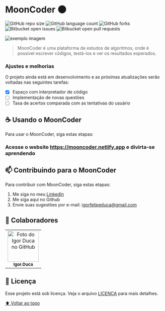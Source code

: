 # MoonCoder 🌑

<!---Esses são exemplos. Veja https://shields.io para outras pessoas ou para personalizar este conjunto de escudos. Você pode querer incluir dependências, status do projeto e informações de licença aqui--->

![GitHub repo size](https://img.shields.io/github/repo-size/IgorDuca/MoonCoder?style=for-the-badge)
![GitHub language count](https://img.shields.io/github/languages/count/IgorDuca/MoonCoder?style=for-the-badge)
![GitHub forks](https://img.shields.io/github/forks/IgorDuca/MoonCoder?style=for-the-badge)
![Bitbucket open issues](https://img.shields.io/bitbucket/issues/IgorDuca/MoonCoder?style=for-the-badge)
![Bitbucket open pull requests](https://img.shields.io/bitbucket/pr-raw/IgorDuca/MoonCoder?style=for-the-badge)

<img src="https://i.ibb.co/9smPFJC/imagem-2022-01-20-125010.png" alt="exemplo imagem">

> MoonCoder é uma plataforma de estudos de algoritmos, onde é possível escrever códigos, testá-los e ver os resultados esperados.

### Ajustes e melhorias

O projeto ainda está em desenvolvimento e as próximas atualizações serão voltadas nas seguintes tarefas:

- [x] Espaço com interpretador de código
- [ ] Implementação de novas questões
- [ ] Taxa de acertos comparada com as tentativas do usuário

## ☕ Usando o MoonCoder

Para usar o MoonCoder, siga estas etapas:

### Acesse o website https://mooncoder.netlify.app e divirta-se aprendendo

## 📫 Contribuindo para o MoonCoder
<!---Se o seu README for longo ou se você tiver algum processo ou etapas específicas que deseja que os contribuidores sigam, considere a criação de um arquivo CONTRIBUTING.md separado--->
Para contribuir com MoonCoder, siga estas etapas:

1. Me siga no meu [LinkedIn](https://linkedin.com/in/igorfelipeduca)
3. Me siga aqui no Github
2. Envie suas sugestões por e-mail: igorfelipeduca@gmail.com

## 🤝 Colaboradores

<table>
  <tr>
    <td align="center">
      <a href="#">
        <img src="https://avatars.githubusercontent.com/u/57298214?v=4" width="100px;" alt="Foto do Igor Duca no GitHub"/><br>
        <sub>
          <b>Igor Duca</b>
        </sub>
      </a>
    </td>
  </tr>
</table>

## 📝 Licença

Esse projeto está sob licença. Veja o arquivo [LICENÇA](LICENSE.md) para mais detalhes.

[⬆ Voltar ao topo](#nome-do-projeto)<br>
